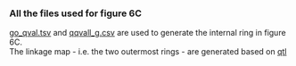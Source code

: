 ### All the files used for figure 6C
[go_qval.tsv](https://github.com/dvalenzano/Fig6/blob/master/go_qval.tsv "go_qval.tsv") and [qqvall_g.csv](https://github.com/dvalenzano/Fig6/blob/master/qqvall_g.csv "qqvall_g.csv") are used to generate the internal ring in figure 6C.   
The linkage map - i.e. the two outermost rings - are generated based on [qtl](https://github.com/dvalenzano/R-sessions/tree/master/qtl "qtl")
